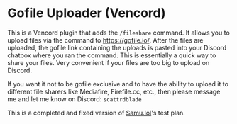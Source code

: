 # Gofile Uploader (Vencord)
This is a Vencord plugin that adds the `/fileshare` command. It allows you to upload files via the command to https://gofile.io/. After the files are uploaded, the gofile link containing the uploads is pasted into your Discord chatbox where you ran the command. This is essentially a quick way to share your files. Very convenient if your files are too big to upload on Discord.

If you want it not to be gofile exclusive and to have the ability to upload it to different file sharers like Mediafire, Firefile.cc, etc., then please message me and let me know on Discord: `scattrdblade`

This is a completed and fixed version of [Samu.lol](https://github.com/144reasons)'s test plan.
